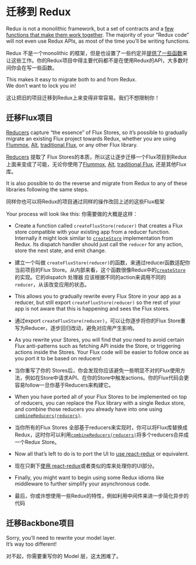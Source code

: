 # 迁移到 Redux

Redux is not a monolithic framework, but a set of contracts and a [few functions that make them work together](../api/README.md). The majority of your “Redux code” will not even use Redux APIs, as most of the time you’ll be writing functions. 

Redux 不是一个monolithic 的框架，但是也设置了一些约定并[提供了一些函数](../api/README.md)来让这些工作。你的Redux项目中得主要代码都不是在使用Redux的API，大多数时间你会在写一些函数。

This makes it easy to migrate both to and from Redux.  
We don’t want to lock you in!

这让把旧的项目迁移到Redux上来变得非常容易。我们不想限制你！

## 迁移Flux项目

[Reducers](../Glossary.md#reducer) capture “the essence” of Flux Stores, so it’s possible to gradually migrate an existing Flux project towards Redux, whether you are using [Flummox](http://github.com/acdlite/flummox), [Alt](http://github.com/goatslacker/alt), [traditional Flux](https://github.com/facebook/flux), or any other Flux library.

[Reducers](../Glossary.md#reducer) 提取了 Flux Stores的本质，所以这让逐步迁移一个Flux项目到Redux上面来变成了可能，无论你使用了[Flummox](http://github.com/acdlite/flummox), [Alt](http://github.com/goatslacker/alt), [traditional Flux](https://github.com/facebook/flux), 还是其他Flux库。

It is also possible to do the reverse and migrate from Redux to any of these libraries following the same steps.

同样你也可以将Redux的项目通过同样的操作改回上述的这些Flux框架


Your process will look like this:
你需要做的大概是这样：

* Create a function called `createFluxStore(reducer)` that creates a Flux store compatible with your existing app from a reducer function. Internally it might look similar to [`createStore`](../api/createStore.md) implementation from Redux. Its dispatch handler should just call the `reducer` for any action, store the next state, and emit change.

* 建立一个叫做 `createFluxStore(reducer)`的函数，来通过reducer函数适配你当前项目的Flux Store。从内部来看，这个函数很像Redux中的[`createStore`](../api/createStore.md) 的实现。它的dispatch 处理器 应该根据不同的action来调用不同的 `reducer`，从该改变应用的状态。


* This allows you to gradually rewrite every Flux Store in your app as a reducer, but still export `createFluxStore(reducer)` so the rest of your app is not aware that this is happening and sees the Flux stores.

* 通过export `createFluxStore(reducer)`，可以让你逐步将你的Flux Store重写为Reducer，逐步回归改动，避免对应用产生影响。


* As you rewrite your Stores, you will find that you need to avoid certain Flux anti-patterns such as fetching API inside the Store, or triggering actions inside the Stores. Your Flux code will be easier to follow once as you port it to be based on reducers!

* 当你重写了你的 Stores后，你会发现你应该避免一些明显不对的Flux使用方法，例如在Store中请求API、在你的Store中触发actions。你的Flux代码会更容易follow一旦你基于Reducers来构建它。


* When you have ported all of your Flux Stores to be implemented on top of reducers, you can replace the Flux library with a single Redux store, and combine those reducers you already have into one using [`combineReducers(reducers)`](../api/combineReducers.md).

* 当你所有的Flux Stores 全部基于reducers来实现时，你可以将Flux库替换成Redux，这时你可以利用[`combineReducers(reducers)`](../api/combineReducers.md)将多个reducers合并成一个Redux Store。


* Now all that’s left to do is to port the UI to [use react-redux](../basics/UsageWithReact.md) or equivalent.

* 现在只剩下[使用 react-redux](../basics/UsageWithReact.md)或者类似的库来处理你的UI部分。

* Finally, you might want to begin using some Redux idioms like middleware to further simplify your asynchronous code.

* 最后，你或许想使用一些Redux的特性，例如利用中间件来进一步简化异步的代码


## 迁移Backbone项目

Sorry, you’ll need to rewrite your model layer.  
It’s way too different!

对不起，你需要重写你的 Model 层，这太困难了。